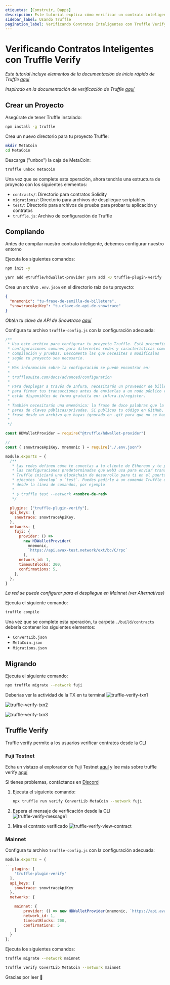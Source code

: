 ```yaml
---
etiquetas: [Construir, Dapps]
descripción: Este tutorial explica cómo verificar un contrato inteligente en un explorador de bloques usando Truffle después de desplegarlo en Avalanche C-Chain.
sidebar_label: Usando Truffle
pagination_label: Verificando Contratos Inteligentes con Truffle Verify
---
```


# Verificando Contratos Inteligentes con Truffle Verify

_Este tutorial incluye elementos de la documentación de inicio rápido de Truffle [aquí](https://www.trufflesuite.com/docs/truffle/quickstart)_

_Inspirado en la documentación de verificación de Truffle [aquí](https://www.npmjs.com/package/truffle-plugin-verify)_

## Crear un Proyecto

Asegúrate de tener Truffle instalado:

```zsh
npm install -g truffle
```

Crea un nuevo directorio para tu proyecto Truffle:

```zsh
mkdir MetaCoin
cd MetaCoin
```

Descarga ("unbox") la caja de MetaCoin:

```zsh
truffle unbox metacoin
```

Una vez que se complete esta operación, ahora tendrás una estructura de proyecto con los siguientes elementos:

- `contracts/`: Directorio para contratos Solidity
- `migrations/`: Directorio para archivos de despliegue scriptables
- `test/`: Directorio para archivos de prueba para probar tu aplicación y contratos
- `truffle.js`: Archivo de configuración de Truffle

## Compilando

Antes de compilar nuestro contrato inteligente, debemos configurar nuestro entorno

Ejecuta los siguientes comandos:

```zsh
npm init -y
```

```zsh
yarn add @truffle/hdwallet-provider yarn add -D truffle-plugin-verify
```

Crea un archivo `.env.json` en el directorio raíz de tu proyecto:

```json
{
  "mnemonic": "tu-frase-de-semilla-de-billetera",
  "snowtraceApiKey": "tu-clave-de-api-de-snowtrace"
}
```

_Obtén tu clave de API de Snowtrace [aquí](https://snowtrace.io/myapikey)_

Configura tu archivo `truffle-config.js` con la configuración adecuada:

```js
/**
 * Usa este archivo para configurar tu proyecto Truffle. Está preconfigurado con algunas
 * configuraciones comunes para diferentes redes y características como migraciones,
 * compilación y pruebas. Descomenta las que necesites o modifícalas
 * según tu proyecto sea necesario.
 *
 * Más información sobre la configuración se puede encontrar en:
 *
 * trufflesuite.com/docs/advanced/configuration
 *
 * Para desplegar a través de Infura, necesitarás un proveedor de billetera (como @truffle/hdwallet-provider)
 * para firmar tus transacciones antes de enviarlas a un nodo público remoto. Las cuentas de Infura
 * están disponibles de forma gratuita en: infura.io/register.
 *
 * También necesitarás una mnemónica: la frase de doce palabras que la billetera usa para generar
 * pares de claves públicas/privadas. Si publicas tu código en GitHub, asegúrate de cargar esta
 * frase desde un archivo que hayas ignorado en .git para que no se haga pública accidentalmente.
 *
 */

const HDWalletProvider = require("@truffle/hdwallet-provider")

//
const { snowtraceApiKey, mnemonic } = require("./.env.json")

module.exports = {
  /**
   * Las redes definen cómo te conectas a tu cliente de Ethereum y te permiten establecer
   * las configuraciones predeterminadas que web3 usa para enviar transacciones. Si no especificas una,
   * Truffle iniciará una blockchain de desarrollo para ti en el puerto 9545 cuando
   * ejecutes `develop` o `test`. Puedes pedirle a un comando Truffle que use una red específica
   * desde la línea de comandos, por ejemplo
   *
   * $ truffle test --network <nombre-de-red>
   */

  plugins: ["truffle-plugin-verify"],
  api_keys: {
    snowtrace: snowtraceApiKey,
  },
  networks: {
    fuji: {
      provider: () =>
        new HDWalletProvider(
          mnemonic,
          `https://api.avax-test.network/ext/bc/C/rpc`
        ),
      network_id: 1,
      timeoutBlocks: 200,
      confirmations: 5,
    },
  },
}
```

_La red se puede configurar para el despliegue en Mainnet (ver Alternativas)_

Ejecuta el siguiente comando:

```zsh
truffle compile
```

Una vez que se complete esta operación, tu carpeta `./build/contracts` debería contener los siguientes elementos:

- `ConvertLib.json`
- `MetaCoin.json`
- `Migrations.json`

## Migrando

Ejecuta el siguiente comando:

```zsh
npx truffle migrate --network fuji
```

Deberías ver la actividad de la TX en tu terminal
![truffle-verify-txn1](/img/truffle-verify-txn1.png)

![truffle-verify-txn2](/img/truffle-verify-txn2.png)

![truffle-verify-txn3](/img/truffle-verify-txn3.png)

## Truffle Verify

Truffle verify permite a los usuarios verificar contratos desde la CLI

### Fuji Testnet

Echa un vistazo al explorador de Fuji Testnet [aquí](https://testnet.snowtrace.io/)
y lee más sobre truffle verify
[aquí](https://github.com/rkalis/truffle-plugin-verify)

Si tienes problemas, contáctanos en [Discord](https://chat.avalabs.org)

1. Ejecuta el siguiente comando:

    ```zsh
    npx truffle run verify ConvertLib MetaCoin --network fuji
    ```

2. Espera el mensaje de verificación desde la CLI
   ![truffle-verify-message1](/img/truffle-verify-message1.png)

3. Mira el contrato verificado
   ![truffle-verify-view-contract](/img/truffle-verify-view-contract.png)

### Mainnet

Configura tu archivo `truffle-config.js` con la configuración adecuada:

```js
module.exports = {
...
   plugins: [
    'truffle-plugin-verify'
  ],
  api_keys: {
    snowtrace: snowtraceApiKey
  },
  networks: {

    mainnet: {
        provider: () => new HDWalletProvider(mnemonic, `https://api.avax.network/ext/bc/C/rpc`),
        network_id: 1,
        timeoutBlocks: 200,
        confirmations: 5
    }
  }
};
```

Ejecuta los siguientes comandos:

```zsh
truffle migrate --network mainnet
```

```zsh
truffle verify CovertLib MetaCoin --network mainnet
```

Gracias por leer 🔺
